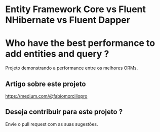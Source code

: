 # Entity Framework Core vs Fluent NHibernate vs Fluent Dapper 
# Who have the best performance to add entities and query ?

Projeto demonstrando a performance entre os melhores ORMs.

## Artigo sobre este projeto

https://medium.com/@fabiomorcillopro

## Deseja contribuir para este projeto ?

Envie o pull request com as suas sugestões.
